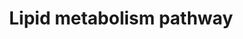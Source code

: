 ---
annotations:
- id: DOID:9970
  parent: disease of metabolism
  type: Disease Ontology
  value: obesity
- id: CL:0000448
  parent: native cell
  type: Cell Type Ontology
  value: white fat cell
- id: PW:0000010
  parent: classic metabolic pathway
  type: Pathway Ontology
  value: lipid metabolic pathway
authors:
- Mkutmon
- Susan
- Egonw
- Khanspers
- Eweitz
citedin: ''
communities: []
description: 'Lipid metabolism is the break down or storage of fats for energy.  These
  fats are obtained from food or synthesized by an animal''s liver. Lipid metabolism
  occurs in plants, though the processes differ in some ways compared to animals.
  Lipogenesis is the process of synthesizing fats. Lipid metabolism often begins with
  hydrolysis, which occurs when a chemical breaks down as a reaction to coming in
  contact with water. Since lipids (fats) are hydrophobic, hydrolysis in lipid metabolism
  occurs in the cytoplasm which ends up creating glycerol and fatty acids. Due to
  the hydrophobic nature of lipids they require special transport proteins known as
  lipoproteins, which are hydrophilic. Lipoproteins are categorized by their density
  levels. The varying densities between the types of lipoproteins are characteristic
  to what type of fats they transport. Some lipoproteins are synthesized in the liver;
  others originate elsewhere. Description source: [https://en.wikipedia.org/wiki/Lipid_metabolism
  Wikipedia]  Proteins on this pathway have targeted assays available via the [https://assays.cancer.gov/available_assays?wp_id=WP3965
  CPTAC Assay Portal]'
last-edited: 2024-02-05
ndex: d97f4bfa-8b68-11eb-9e72-0ac135e8bacf
organisms:
- Homo sapiens
redirect_from:
- /index.php/Pathway:WP3965
- /instance/WP3965
- /instance/WP3965_r128420
revision: r128420
schema-jsonld:
- '@context': https://schema.org/
  '@id': https://wikipathways.github.io/pathways/WP3965.html
  '@type': Dataset
  creator:
    '@type': Organization
    name: WikiPathways
  description: 'Lipid metabolism is the break down or storage of fats for energy.  These
    fats are obtained from food or synthesized by an animal''s liver. Lipid metabolism
    occurs in plants, though the processes differ in some ways compared to animals.
    Lipogenesis is the process of synthesizing fats. Lipid metabolism often begins
    with hydrolysis, which occurs when a chemical breaks down as a reaction to coming
    in contact with water. Since lipids (fats) are hydrophobic, hydrolysis in lipid
    metabolism occurs in the cytoplasm which ends up creating glycerol and fatty acids.
    Due to the hydrophobic nature of lipids they require special transport proteins
    known as lipoproteins, which are hydrophilic. Lipoproteins are categorized by
    their density levels. The varying densities between the types of lipoproteins
    are characteristic to what type of fats they transport. Some lipoproteins are
    synthesized in the liver; others originate elsewhere. Description source: [https://en.wikipedia.org/wiki/Lipid_metabolism
    Wikipedia]  Proteins on this pathway have targeted assays available via the [https://assays.cancer.gov/available_assays?wp_id=WP3965
    CPTAC Assay Portal]'
  keywords:
  - ABHD5
  - ACACA
  - ACLY
  - ACSBG1
  - ACSS2
  - AKT1
  - AKT2
  - AKT3
  - Acetate
  - Acetyl-CoA (cyt)
  - Acetyl-CoA (mit)
  - BCAA
  - BCFA
  - BCKDHA
  - Citrate
  - DAG
  - FASN
  - Free fatty acids
  - HILPDA
  - LIPE
  - MAG
  - Malonyl-CoA
  - PDHA1
  - PLIN1
  - PNPLA2
  - PRKAA1
  - PRKAA2
  - PRKAB1
  - PRKAB2
  - PRKACA
  - PRKACB
  - PRKACG
  - PRKAG1
  - PRKAG2
  - PRKAG3
  - PRKAR1A
  - PRKAR1B
  - PRKAR2A
  - PRKAR2B
  - Palimitate
  - Palimitate-CoA
  - Pyruvate
  - TAG
  license: CC0
  name: Lipid metabolism pathway
seo: CreativeWork
title: Lipid metabolism pathway
wpid: WP3965
---
